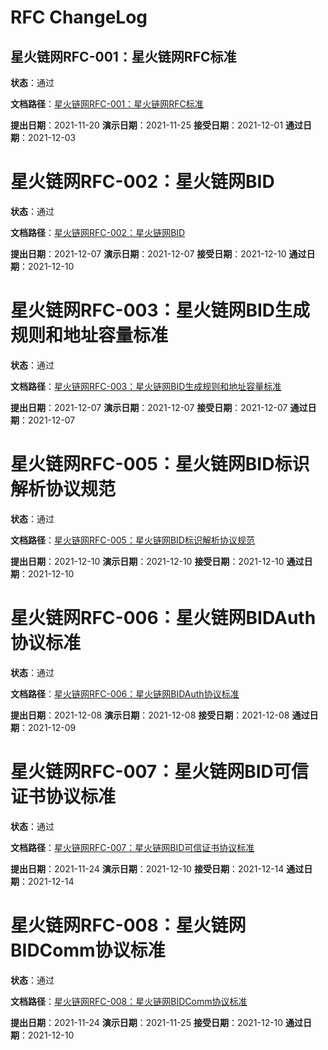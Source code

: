 # RFC ChangeLog

## 星火链网RFC-001：星火链网RFC标准

**状态**：通过

**文档路径**：[星火链网RFC-001：星火链网RFC标准](./4-ADOPTED/星火链网RFC-001：星火链网RFC标准.md)

**提出日期**：2021-11-20
**演示日期**：2021-11-25
**接受日期**：2021-12-01
**通过日期**：2021-12-03



# 星火链网RFC-002：星火链网BID

**状态**：通过

**文档路径**：[星火链网RFC-002：星火链网BID](./4-ADOPTED/星火链网RFC-002：星火链网BID.md)

**提出日期**：2021-12-07
**演示日期**：2021-12-07
**接受日期**：2021-12-10
**通过日期**：2021-12-10



# 星火链网RFC-003：星火链网BID生成规则和地址容量标准

**状态**：通过

**文档路径**：[星火链网RFC-003：星火链网BID生成规则和地址容量标准](./4-ADOPTED/星火链网RFC-003：星火链网BID生成规则和地址容量标准.md)

**提出日期**：2021-12-07
**演示日期**：2021-12-07
**接受日期**：2021-12-07
**通过日期**：2021-12-07



# 星火链网RFC-005：星火链网BID标识解析协议规范

**状态**：通过

**文档路径**：[星火链网RFC-005：星火链网BID标识解析协议规范](./4-ADOPTED/星火链网RFC-005：星火链网BID标识解析协议规范.md)

**提出日期**：2021-12-10
**演示日期**：2021-12-10
**接受日期**：2021-12-10
**通过日期**：2021-12-10



# 星火链网RFC-006：星火链网BIDAuth协议标准

**状态**：通过

**文档路径**：[星火链网RFC-006：星火链网BIDAuth协议标准](./4-ADOPTED/星火链网RFC-006：星火链网BIDAuth协议标准.md)

**提出日期**：2021-12-08
**演示日期**：2021-12-08
**接受日期**：2021-12-08
**通过日期**：2021-12-09



# 星火链网RFC-007：星火链网BID可信证书协议标准

**状态**：通过

**文档路径**：[星火链网RFC-007：星火链网BID可信证书协议标准](./4-ADOPTED/星火链网RFC-007：星火链网BID可信证书协议标准.md)

**提出日期**：2021-11-24
**演示日期**：2021-12-10
**接受日期**：2021-12-14
**通过日期**：2021-12-14





# 星火链网RFC-008：星火链网BIDComm协议标准

**状态**：通过

**文档路径**：[星火链网RFC-008：星火链网BIDComm协议标准](./4-ADOPTED/星火链网RFC-008：星火链网BIDComm协议标准.md)

**提出日期**：2021-11-24
**演示日期**：2021-11-25
**接受日期**：2021-12-10
**通过日期**：2021-12-10

